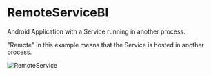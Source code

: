 RemoteServiceBI
===============

Android Application with a Service running in another process.

"Remote" in this example means that the Service is hosted in another process.

![RemoteService](http://josejuansanchez.org/blogimages/android_remoteservice.png)
